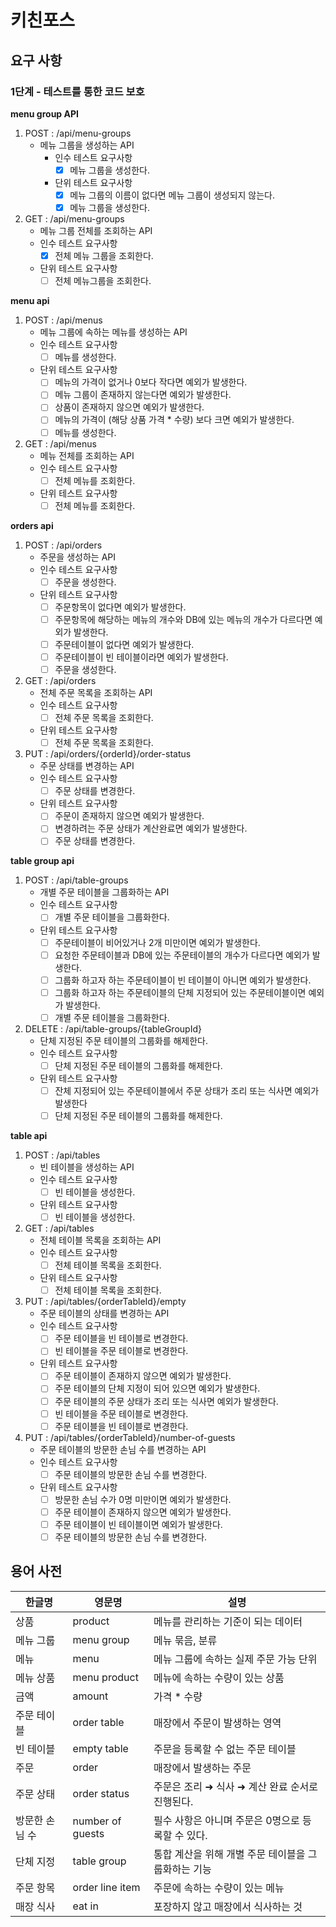 # 키친포스

## 요구 사항

### 1단계 - 테스트를 통한 코드 보호

**menu group API**

1. POST : /api/menu-groups
    - 메뉴 그룹을 생성하는 API
       - 인수 테스트 요구사항
          - [X] 메뉴 그룹을 생성한다.
       - 단위 테스트 요구사항
          - [X] 메뉴 그룹의 이름이 없다면 메뉴 그룹이 생성되지 않는다.
          - [X] 메뉴 그룹을 생성한다.

2. GET : /api/menu-groups
    - 메뉴 그룹 전체를 조회하는 API
    - 인수 테스트 요구사항
       - [X] 전체 메뉴 그룹을 조회한다.
    - 단위 테스트 요구사항
        - [ ] 전체 메뉴그룹을 조회한다.

**menu api**

1. POST : /api/menus
    - 메뉴 그룹에 속하는 메뉴를 생성하는 API
    - 인수 테스트 요구사항
        - [ ] 메뉴를 생성한다.
    - 단위 테스트 요구사항
        - [ ] 메뉴의 가격이 없거나 0보다 작다면 예외가 발생한다.
        - [ ] 메뉴 그룹이 존재하지 않는다면 예외가 발생한다.
        - [ ] 상품이 존재하지 않으면 예외가 발생한다.
        - [ ] 메뉴의 가격이 (해당 상품 가격 * 수량) 보다 크면 예외가 발생한다.
        - [ ] 메뉴를 생성한다.

2. GET : /api/menus
    - 메뉴 전체를 조회하는 API
    - 인수 테스트 요구사항
        - [ ] 전체 메뉴를 조회한다.
    - 단위 테스트 요구사항
        - [ ] 전체 메뉴를 조회한다.

**orders api**

1. POST : /api/orders
    - 주문을 생성하는 API
    - 인수 테스트 요구사항
        - [ ] 주문을 생성한다.
    - 단위 테스트 요구사항
        - [ ] 주문항목이 없다면 예외가 발생한다.
        - [ ] 주문항목에 해당하는 메뉴의 개수와 DB에 있는 메뉴의 개수가 다르다면 예외가 발생한다.
        - [ ] 주문테이블이 없다면 예외가 발생한다.
        - [ ] 주문테이블이 빈 테이블이라면 예외가 발생한다.
        - [ ] 주문을 생성한다.

2. GET : /api/orders
    - 전체 주문 목록을 조회하는 API
    - 인수 테스트 요구사항
        - [ ] 전체 주문 목록을 조회한다.
    - 단위 테스트 요구사항
        - [ ] 전체 주문 목록을 조회한다.

3. PUT : /api/orders/{orderId}/order-status
    - 주문 상태를 변경하는 API
    - 인수 테스트 요구사항
        - [ ] 주문 상태를 변경한다.
    - 단위 테스트 요구사항
        - [ ] 주문이 존재하지 않으면 예외가 발생한다.
        - [ ] 변경하려는 주문 상태가 계산완료면 예외가 발생한다.
        - [ ] 주문 상태를 변경한다.

**table group api**

1. POST : /api/table-groups
    - 개별 주문 테이블을 그룹화하는 API
    - 인수 테스트 요구사항
        - [ ] 개별 주문 테이블을 그룹화한다.
    - 단위 테스트 요구사항
        - [ ] 주문테이블이 비어있거나 2개 미만이면 예외가 발생한다.
        - [ ] 요청한 주문테이블과 DB에 있는 주문테이블의 개수가 다르다면 예외가 발생한다.
        - [ ] 그룹화 하고자 하는 주문테이블이 빈 테이블이 아니면 예외가 발생한다.
        - [ ] 그룹화 하고자 하는 주문테이블의 단체 지정되어 있는 주문테이블이면 예외가 발생한다.
        - [ ] 개별 주문 테이블을 그룹화한다.

2. DELETE : /api/table-groups/{tableGroupId}
    - 단체 지정된 주문 테이블의 그룹화를 해제한다.
    - 인수 테스트 요구사항
        - [ ] 단체 지정된 주문 테이블의 그룹화를 해제한다.
    - 단위 테스트 요구사항
        - [ ] 잔체 지정되어 있는 주문테이블에서 주문 상태가 조리 또는 식사면 예외가 발생한다
        - [ ] 단체 지정된 주문 테이블의 그룹화를 해제한다.

**table api**

1. POST : /api/tables
    - 빈 테이블을 생성하는 API
    - 인수 테스트 요구사항
        - [ ] 빈 테이블을 생성한다.
    - 단위 테스트 요구사항
        - [ ] 빈 테이블을 생성한다.

2. GET : /api/tables
    - 전체 테이블 목록을 조회하는 API
    - 인수 테스트 요구사항
        - [ ] 전체 테이블 목록을 조회한다.
    - 단위 테스트 요구사항
        - [ ] 전체 테이블 목록을 조회한다.

3. PUT : /api/tables/{orderTableId}/empty
    - 주문 테이블의 상태를 변경하는 API
    - 인수 테스트 요구사항
        - [ ] 주문 테이블을 빈 테이블로 변경한다.
        - [ ] 빈 테이블을 주문 테이블로 변경한다.
    - 단위 테스트 요구사항
        - [ ] 주문 테이블이 존재하지 않으면 예외가 발생한다.
        - [ ] 주문 테이블의 단체 지정이 되어 있으면 예외가 발생한다.
        - [ ] 주문 테이블의 주문 상태가 조리 또는 식사면 예외가 발생한다.
        - [ ] 빈 테이블을 주문 테이블로 변경한다.
        - [ ] 주문 테이블을 빈 테이블로 변경한다.

4. PUT : /api/tables/{orderTableId}/number-of-guests
    - 주문 테이블의 방문한 손님 수를 변경하는 API
    - 인수 테스트 요구사항
        - [ ] 주문 테이블의 방문한 손님 수를 변경한다.
    - 단위 테스트 요구사항
        - [ ] 방문한 손님 수가 0명 미만이면 예외가 발생한다.
        - [ ] 주문 테이블이 존재하지 않으면 예외가 발생한다.
        - [ ] 주문 테이블이 빈 테이블이면 예외가 발생한다.
        - [ ] 주문 테이블의 방문한 손님 수를 변경한다.

## 용어 사전

| 한글명 | 영문명 | 설명 |
| --- | --- | --- |
| 상품 | product | 메뉴를 관리하는 기준이 되는 데이터 |
| 메뉴 그룹 | menu group | 메뉴 묶음, 분류 |
| 메뉴 | menu | 메뉴 그룹에 속하는 실제 주문 가능 단위 |
| 메뉴 상품 | menu product | 메뉴에 속하는 수량이 있는 상품 |
| 금액 | amount | 가격 * 수량 |
| 주문 테이블 | order table | 매장에서 주문이 발생하는 영역 |
| 빈 테이블 | empty table | 주문을 등록할 수 없는 주문 테이블 |
| 주문 | order | 매장에서 발생하는 주문 |
| 주문 상태 | order status | 주문은 조리 ➜ 식사 ➜ 계산 완료 순서로 진행된다. |
| 방문한 손님 수 | number of guests | 필수 사항은 아니며 주문은 0명으로 등록할 수 있다. |
| 단체 지정 | table group | 통합 계산을 위해 개별 주문 테이블을 그룹화하는 기능 |
| 주문 항목 | order line item | 주문에 속하는 수량이 있는 메뉴 |
| 매장 식사 | eat in | 포장하지 않고 매장에서 식사하는 것 |